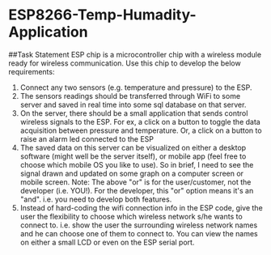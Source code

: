 # ESP8266-Temp-Humadity-Application
##Task Statement
 ESP chip is a microcontroller chip with a wireless module ready for wireless communication. Use this chip to develop the below requirements:
1.  Connect any two sensors (e.g. temperature and pressure) to the ESP.
2.  The sensors readings should be transferred through WiFi to some server and saved in real time into some sql database on that server.
3.  On the server, there should be a small application that sends control wireless signals to the ESP. For ex, a click on a button to toggle the data acquisition between pressure and temperature. Or, a click on a button to raise an alarm led connected to the ESP
4.  The saved data on this server can be visualized on either a desktop software (might well be the server itself), or mobile app (feel free to choose which mobile OS you like to use). So in brief, I need to see the signal drawn and updated on some graph on a computer screen or mobile screen.
Note: The above "or" is for the user/customer, not the developer (i.e. YOU!). For the developer, this  "or" option means it's an  "and". i.e. you need to develop both features.
5.  Instead of hard-coding the wifi connection info in the ESP code, give the user the flexibility to choose which wireless network s/he wants to connect to. i.e. show the user the surrounding wireless network names and he can choose one of them to connect to. You can view the names on either a small LCD or even on the ESP serial port.
